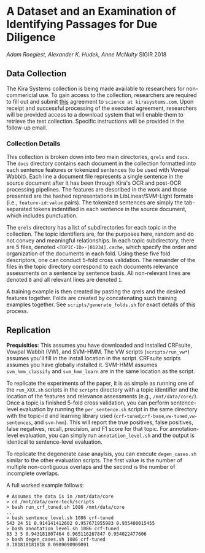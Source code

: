# A Dataset and an Examination of Identifying Passages for Due Diligence
*Adam Roegiest, Alexander K. Hudek, Anne McNulty*
SIGIR 2018

## Data Collection
The Kira Systems collection is being made available to researchers for non-commericial use. To gain access to the collection, researchers are required to fill out and submit [this](https://kirasystems.com/files/Kira-Systems-Information-Release-Application.pdf) agreement to `science at kirasystems.com`. Upon receipt and successful processing of the executed agreement, researchers will be provided access to a download system that will enable them to retrieve the test collection. Specific instructions will be provided in the follow-up email. 

### Collection Details

This collection is broken down into two main directories, `qrels` and `docs`. The `docs` directory contains each document in the collection formatted into each sentence features or tokenized sentences (to be used with Vowpal Wabbit). Each line a document file represents a single sentence in the source document after it has been through Kira's OCR and post-OCR processing pipelines. The features are described in the work and those presented are the hashed representations in LibLinear/SVM-Light formats (i.e., `feature-id:value` pairs). The tokenized sentences are simply the tab-separated tokens indentified in each sentence in the source document, which includes punctuation. 

The `qrels` directory has a list of subdirectories for each topic in the collection. The topic identifiers are, for the purposes here, random and do not convey and meaningful relationships. In each topic subdirectory, there are 5 files, denoted `<TOPIC-ID>-[01234].cache`, which specify the order and organization of the documents in each fold. Using these five fold descriptors, one can conduct 5-fold cross validation. The remainder of the files in the topic directory correspond to each documents relevance assessments on a sentence by sentence basis. All non-relevant lines are denoted `B` and all relevant lines are denoted `1`.

A training example is then created by pasting the qrels and the desired features together. Folds are created by concatenating such training examples together. See `scripts/generate_folds.sh` for exact details of this process.

## Replication

**Prequisities**: This assumes you have downloaded and installed CRFsuite, Vowpal Wabbit (VW), and SVM-HMM. The VW scripts (`scripts/run_vw*`) assumes you'll fill in the install location in the script. CRFsuite scripts assumes you have globally installed it. SVM-HMM assumes `svm_hmm_classify` and `svm_hmm_learn` are in the same location as the script. 

To replicate the experiments of the paper, it is as simple as running one of the `run_XXX.sh` scripts in the `scripts` directory with a topic identifier and the location of the features and relevance assessments (e.g., `/mnt/data/core/`). Once a topic is finished 5-fold cross validation, you can perform sentence-level evaluation by running the `per_sentence.sh` script in the same directory with the topic-id and learning library used (`crf-tuned`,`crf-base`,`vw-tuned`,`vw-sentences`, and `svm-hmm`). This will report the true positives, false positives, false negatives, recall, precision, and F1 score for that topic. For annotation-level evaluation, you can simply run `annotation_level.sh` and the output is identical to sentence-level evaluation.

To replicate the degenerate case anaylsis, you can execute `degen_cases.sh` similar to the other evaluation scripts. The first value is the number of multiple non-contiguous overlaps and the second is the number of incomplete overlaps.

A full worked example follows:
~~~~~~
# Assumes the data is in /mnt/data/core
> cd /mnt/data/core-tech/scripts
> bash run_crf_tuned.sh 1086 /mnt/data/core
... 
> bash sentence_level.sh 1086 crf-tuned
543 24 51 0.914141412602 0.957671955983 0.935400015455
> bash annotation_level.sh 1086 crf-tuned
83 3 5 0.943181807464 0.965116267847 0.954022477606
> bash degen_cases.sh 1086 crf-tuned
0.181818181818 0.0909090909091
~~~~~~
